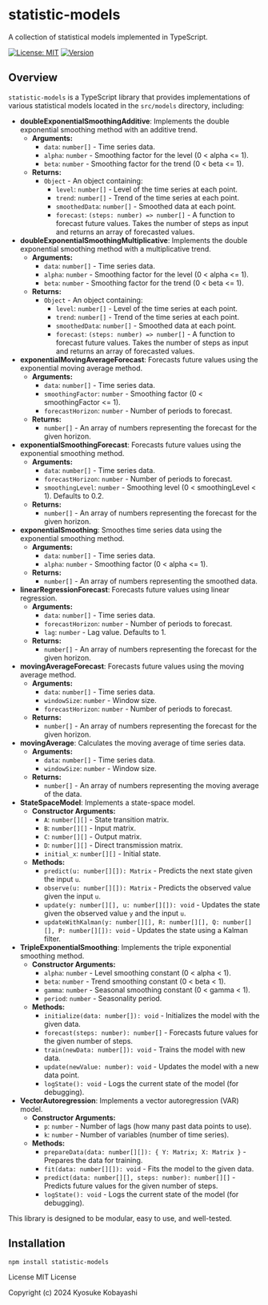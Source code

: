 # statistic-models

A collection of statistical models implemented in TypeScript.

[![License: MIT](https://img.shields.io/badge/License-MIT-yellow.svg)](https://opensource.org/licenses/MIT)
[![Version](https://img.shields.io/badge/version-0.0.38-blue)](https://www.npmjs.com/package/statistic-models)

## Overview

`statistic-models` is a TypeScript library that provides implementations of various statistical models located in the `src/models` directory, including:

*   **doubleExponentialSmoothingAdditive**: Implements the double exponential smoothing method with an additive trend.
    *   **Arguments:**
        *   `data`: `number[]` - Time series data.
        *   `alpha`: `number` - Smoothing factor for the level (0 < alpha <= 1).
        *   `beta`: `number` - Smoothing factor for the trend (0 < beta <= 1).
    *   **Returns:**
        *   `Object` - An object containing:
            *   `level`: `number[]` - Level of the time series at each point.
            *   `trend`: `number[]` - Trend of the time series at each point.
            *   `smoothedData`: `number[]` - Smoothed data at each point.
            *   `forecast`: `(steps: number) => number[]` - A function to forecast future values. Takes the number of steps as input and returns an array of forecasted values.
*   **doubleExponentialSmoothingMultiplicative**: Implements the double exponential smoothing method with a multiplicative trend.
    *   **Arguments:**
        *   `data`: `number[]` - Time series data.
        *   `alpha`: `number` - Smoothing factor for the level (0 < alpha <= 1).
        *   `beta`: `number` - Smoothing factor for the trend (0 < beta <= 1).
    *   **Returns:**
        *   `Object` - An object containing:
            *   `level`: `number[]` - Level of the time series at each point.
            *   `trend`: `number[]` - Trend of the time series at each point.
            *   `smoothedData`: `number[]` - Smoothed data at each point.
            *   `forecast`: `(steps: number) => number[]` - A function to forecast future values. Takes the number of steps as input and returns an array of forecasted values.
*   **exponentialMovingAverageForecast**: Forecasts future values using the exponential moving average method.
    *   **Arguments:**
        *   `data`: `number[]` - Time series data.
        *   `smoothingFactor`: `number` - Smoothing factor (0 < smoothingFactor <= 1).
        *   `forecastHorizon`: `number` - Number of periods to forecast.
    *   **Returns:**
        *   `number[]` - An array of numbers representing the forecast for the given horizon.
*   **exponentialSmoothingForecast**: Forecasts future values using the exponential smoothing method.
    *   **Arguments:**
        *   `data`: `number[]` - Time series data.
        *   `forecastHorizon`: `number` - Number of periods to forecast.
        *   `smoothingLevel`: `number` - Smoothing level (0 < smoothingLevel < 1). Defaults to 0.2.
    *   **Returns:**
        *   `number[]` - An array of numbers representing the forecast for the given horizon.
*   **exponentialSmoothing**: Smoothes time series data using the exponential smoothing method.
    *   **Arguments:**
        *   `data`: `number[]` - Time series data.
        *   `alpha`: `number` - Smoothing factor (0 < alpha <= 1).
    *   **Returns:**
        *   `number[]` - An array of numbers representing the smoothed data.
*   **linearRegressionForecast**: Forecasts future values using linear regression.
    *   **Arguments:**
        *   `data`: `number[]` - Time series data.
        *   `forecastHorizon`: `number` - Number of periods to forecast.
        *   `lag`: `number` - Lag value. Defaults to 1.
    *   **Returns:**
        *   `number[]` - An array of numbers representing the forecast for the given horizon.
*   **movingAverageForecast**: Forecasts future values using the moving average method.
    *   **Arguments:**
        *   `data`: `number[]` - Time series data.
        *   `windowSize`: `number` - Window size.
        *   `forecastHorizon`: `number` - Number of periods to forecast.
    *   **Returns:**
        *   `number[]` - An array of numbers representing the forecast for the given horizon.
*   **movingAverage**: Calculates the moving average of time series data.
    *   **Arguments:**
        *   `data`: `number[]` - Time series data.
        *   `windowSize`: `number` - Window size.
    *   **Returns:**
        *   `number[]` - An array of numbers representing the moving average of the data.
*   **StateSpaceModel**: Implements a state-space model.
    *   **Constructor Arguments:**
        *   `A`: `number[][]` - State transition matrix.
        *   `B`: `number[][]` - Input matrix.
        *   `C`: `number[][]` - Output matrix.
        *   `D`: `number[][]` - Direct transmission matrix.
        *   `initial_x`: `number[][]` - Initial state.
    *   **Methods:**
        *   `predict(u: number[][]): Matrix` - Predicts the next state given the input `u`.
        *   `observe(u: number[][]): Matrix` - Predicts the observed value given the input `u`.
        *   `update(y: number[][], u: number[][]): void` - Updates the state given the observed value `y` and the input `u`.
        *   `updateWithKalman(y: number[][], R: number[][], Q: number[][], P: number[][]): void` - Updates the state using a Kalman filter.
*   **TripleExponentialSmoothing**: Implements the triple exponential smoothing method.
    *   **Constructor Arguments:**
        *   `alpha`: `number` - Level smoothing constant (0 < alpha < 1).
        *   `beta`: `number` - Trend smoothing constant (0 < beta < 1).
        *   `gamma`: `number` - Seasonal smoothing constant (0 < gamma < 1).
        *   `period`: `number` - Seasonality period.
    *   **Methods:**
        *   `initialize(data: number[]): void` - Initializes the model with the given data.
        *   `forecast(steps: number): number[]` - Forecasts future values for the given number of steps.
        *   `train(newData: number[]): void` - Trains the model with new data.
        *   `update(newValue: number): void` - Updates the model with a new data point.
        *   `logState(): void` - Logs the current state of the model (for debugging).
*   **VectorAutoregression**: Implements a vector autoregression (VAR) model.
    *   **Constructor Arguments:**
        *   `p`: `number` - Number of lags (how many past data points to use).
        *   `k`: `number` - Number of variables (number of time series).
    *   **Methods:**
        *   `prepareData(data: number[][]): { Y: Matrix; X: Matrix }` - Prepares the data for training.
        *   `fit(data: number[][]): void` - Fits the model to the given data.
        *   `predict(data: number[][], steps: number): number[][]` - Predicts future values for the given number of steps.
        *   `logState(): void` - Logs the current state of the model (for debugging).

This library is designed to be modular, easy to use, and well-tested.

## Installation

```bash
npm install statistic-models
```


License
MIT License

Copyright (c) 2024 Kyosuke Kobayashi
